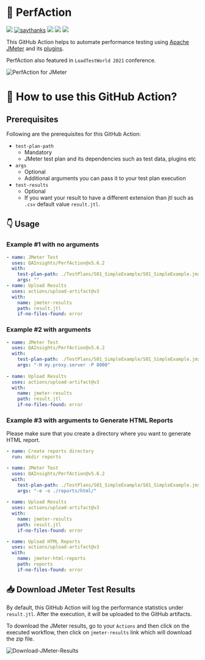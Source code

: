 # 🚀 PerfAction 

[![](https://img.shields.io/badge/dev.to-Actions%20Hackathon-blue)](https://dev.to/qainsights/perfaction-run-jmeter-performance-tests-191)
[![saythanks](https://img.shields.io/badge/say-thanks-1EAEDB.svg)](https://saythanks.io/to/catch.nkn%40gmail.com)
[![](https://img.shields.io/badge/license-MIT-0a0a0a.svg?style=flat&colorA=1EAEDB)](https://qainsights.com)
[![](https://img.shields.io/badge/%E2%9D%A4-QAInsights-0a0a0a.svg?style=flat&colorA=1EAEDB)](https://qainsights.com)
[![](https://img.shields.io/badge/%E2%9D%A4-YouTube%20Channel-0a0a0a.svg?style=flat&colorA=1EAEDB)](https://www.youtube.com/user/QAInsights?sub_confirmation=1)

This GitHub Action helps to automate performance testing using [Apache JMeter](https://jmeter.apache.org/) and its [plugins](https://jmeter-plugins.org/). 

PerfAction also featured in `LoadTestWorld 2021` conference.

![PerfAction for JMeter](./assets/Banner.jpg)

# 🤔 How to use this GitHub Action?

## Prerequisites

Following are the prerequisites for this GitHub Action:

* `test-plan-path`
  * Mandatory
  * JMeter test plan and its dependencies such as test data, plugins etc
* `args`
  * Optional
  * Additional arguments you can pass it to your test plan execution
* `test-results`
  * Optional
  * If you want your result to have a different extension than jtl such as `.csv` default value `result.jtl`.

## 👇 Usage

### Example #1 with no arguments 

```yaml
- name: JMeter Test
  uses: QAInsights/PerfAction@v5.6.2
  with:
    test-plan-path: ./TestPlans/S01_SimpleExample/S01_SimpleExample.jmx
    args: ""
- name: Upload Results
  uses: actions/upload-artifact@v3
  with:
    name: jmeter-results
    path: result.jtl
    if-no-files-found: error
```

### Example #2 with arguments

```yaml
- name: JMeter Test
  uses: QAInsights/PerfAction@v5.6.2
  with:
    test-plan-path: ./TestPlans/S01_SimpleExample/S01_SimpleExample.jmx
    args: "-H my.proxy.server -P 8000"
    
- name: Upload Results
  uses: actions/upload-artifact@v3
  with:
    name: jmeter-results
    path: result.jtl
    if-no-files-found: error
```
### Example #3 with arguments to Generate HTML Reports

Please make sure that you create a directory where you want to generate HTML report.

```yaml
- name: Create reports directory
  run: mkdir reports

- name: JMeter Test
  uses: QAInsights/PerfAction@v5.6.2
  with:
    test-plan-path: ./TestPlans/S01_SimpleExample/S01_SimpleExample.jmx
    args: "-e -o ./reports/html/"
    
- name: Upload Results
  uses: actions/upload-artifact@v3
  with:
    name: jmeter-results
    path: result.jtl
    if-no-files-found: error

- name: Upload HTML Reports
  uses: actions/upload-artifact@v3
  with:
    name: jmeter-html-reports
    path: reports
    if-no-files-found: error
```

## 📥 Download JMeter Test Results

By default, this GitHub Action will log the performance statistics under `result.jtl`. After the execution, it will be uploaded to the GitHub artifacts.

To download the JMeter results, go to your `Actions` and then click on the executed workflow, then click on `jmeter-results` link which will download the zip file.

![Download-JMeter-Results](./assets/Download-JMeter-Results.jpg)
